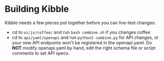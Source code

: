 # Building Kibble #

Kibble needs a few pieces put together before you can live-test changes:

 - cd to `ui/js/coffee/` and run `bash combine.sh` if you changes coffee
 - cd to `api/yaml/openapi` and run `python3 combine.py` for API changes,
   or your new API endpoints won't be registered in the openapi.yaml.
   Do __NOT__ modify openapi.yaml by hand, edit the right schema file or
   script comments to set API specs.
